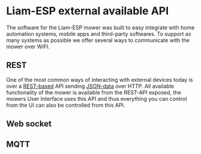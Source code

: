 # Liam-ESP external available API

The software for the Liam-ESP mower was built to easy integrate with home automation systems, mobile apps and third-party softwares. To support as many systems as possible we offer several ways to communicate with the mower over WiFI.

## REST

One of the most common ways of interacting with external devices today is over a [REST-based](https://en.wikipedia.org/wiki/Representational_state_transfer) API sending [JSON-data](https://www.json.org/) over HTTP.  All available functionality of the mower is available from the REST-API exposed, the mowers User Interface uses this API and thus everything you can control from the UI can also be controlled from this API.

## Web socket


## MQTT
